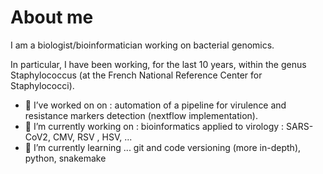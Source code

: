 # About me
I am a biologist/bioinformatician working on bacterial genomics.

In particular, I have been working, for the last 10 years, within the genus Staphylococcus (at the French National Reference Center for Staphylococci).

- 🔭 I’ve worked on on : automation of a  pipeline for virulence and resistance markers detection (nextflow implementation).
- 🔭 I’m currently working on : bioinformatics applied to virology : SARS-CoV2, CMV, RSV , HSV, ...
- 🌱 I’m currently learning ... git and code versioning (more in-depth), python, snakemake
<!--
**patmsim/patmsim** is a ✨ _special_ ✨ repository because its `README.md` (this file) appears on your GitHub profile.

Here are some ideas to get you started:

- 🔭 I’m currently working on ...
- 🌱 I’m currently learning ...
- 👯 I’m looking to collaborate on ...
- 🤔 I’m looking for help with ...
- 💬 Ask me about ...
- 📫 How to reach me: ...
- 😄 Pronouns: ...
- ⚡ Fun fact: ...
-->
